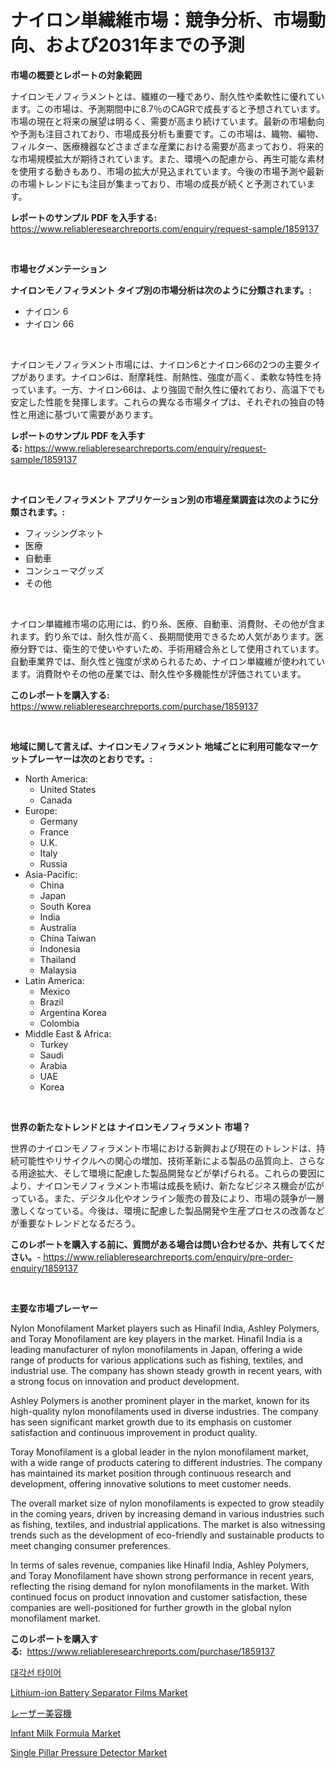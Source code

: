 <p><h1>ナイロン単繊維市場：競争分析、市場動向、および2031年までの予測</h1></p><p><strong>市場の概要とレポートの対象範囲</strong></p>
<p><p>ナイロンモノフィラメントとは、繊維の一種であり、耐久性や柔軟性に優れています。この市場は、予測期間中に8.7％のCAGRで成長すると予想されています。市場の現在と将来の展望は明るく、需要が高まり続けています。最新の市場動向や予測も注目されており、市場成長分析も重要です。この市場は、織物、編物、フィルター、医療機器などさまざまな産業における需要が高まっており、将来的な市場規模拡大が期待されています。また、環境への配慮から、再生可能な素材を使用する動きもあり、市場の拡大が見込まれています。今後の市場予測や最新の市場トレンドにも注目が集まっており、市場の成長が続くと予測されています。</p></p>
<p><strong>レポートのサンプル PDF を入手する:</strong> <a href="https://www.reliableresearchreports.com/enquiry/request-sample/1859137">https://www.reliableresearchreports.com/enquiry/request-sample/1859137</a></p>
<p>&nbsp;</p>
<p><strong>市場セグメンテーション</strong></p>
<p><strong>ナイロンモノフィラメント タイプ別の市場分析は次のように分類されます。:</strong></p>
<p><ul><li>ナイロン 6</li><li>ナイロン 66</li></ul></p>
<p>&nbsp;</p>
<p><p>ナイロンモノフィラメント市場には、ナイロン6とナイロン66の2つの主要タイプがあります。ナイロン6は、耐摩耗性、耐熱性、強度が高く、柔軟な特性を持っています。一方、ナイロン66は、より強固で耐久性に優れており、高温下でも安定した性能を発揮します。これらの異なる市場タイプは、それぞれの独自の特性と用途に基づいて需要があります。</p></p>
<p><strong>レポートのサンプル PDF を入手する:</strong>&nbsp;<a href="https://www.reliableresearchreports.com/enquiry/request-sample/1859137">https://www.reliableresearchreports.com/enquiry/request-sample/1859137</a></p>
<p>&nbsp;</p>
<p><strong> ナイロンモノフィラメント アプリケーション別の市場産業調査は次のように分類されます。:</strong></p>
<p><ul><li>フィッシングネット</li><li>医療</li><li>自動車</li><li>コンシューマグッズ</li><li>その他</li></ul></p>
<p>&nbsp;</p>
<p><p>ナイロン単繊維市場の応用には、釣り糸、医療、自動車、消費財、その他が含まれます。釣り糸では、耐久性が高く、長期間使用できるため人気があります。医療分野では、衛生的で使いやすいため、手術用縫合糸として使用されています。自動車業界では、耐久性と強度が求められるため、ナイロン単繊維が使われています。消費財やその他の産業では、耐久性や多機能性が評価されています。</p></p>
<p><strong>このレポートを購入する:</strong>&nbsp; <a href="https://www.reliableresearchreports.com/purchase/1859137">https://www.reliableresearchreports.com/purchase/1859137</a></p>
<p>&nbsp;</p>
<p><strong>地域に関して言えば、ナイロンモノフィラメント 地域ごとに利用可能なマーケットプレーヤーは次のとおりです。:</strong></p>
<p><ul>
    <li>
        North America:
        <ul>
            <li>United States</li>
            <li>Canada</li>
        </ul>
    </li>
    <li>
        Europe:
        <ul>
            <li>Germany</li>
            <li>France</li>
            <li>U.K.</li>
            <li>Italy</li>
            <li>Russia</li>
        </ul>
    </li>
    <li>
        Asia-Pacific:
        <ul>
            <li>China</li>
            <li>Japan</li>
            <li>South Korea</li>
            <li>India</li>
            <li>Australia</li>
            <li>China Taiwan</li>
            <li>Indonesia</li>
            <li>Thailand</li>
            <li>Malaysia</li>
        </ul>
    </li>
    <li>
        Latin America:
        <ul>
            <li>Mexico</li>
            <li>Brazil</li>
            <li>Argentina Korea</li>
            <li>Colombia</li>
        </ul>
    </li>
    <li>
        Middle East & Africa:
        <ul>
            <li>Turkey</li>
            <li>Saudi</li>
            <li>Arabia</li>
            <li>UAE</li>
            <li>Korea</li>
        </ul>
    </li>
    </ul></p>
<p>&nbsp;</p>
<p><strong>世界の新たなトレンドとは ナイロンモノフィラメント 市場？</strong></p>
<p><p>世界のナイロンモノフィラメント市場における新興および現在のトレンドは、持続可能性やリサイクルへの関心の増加、技術革新による製品の品質向上、さらなる用途拡大、そして環境に配慮した製品開発などが挙げられる。これらの要因により、ナイロンモノフィラメント市場は成長を続け、新たなビジネス機会が広がっている。また、デジタル化やオンライン販売の普及により、市場の競争が一層激しくなっている。今後は、環境に配慮した製品開発や生産プロセスの改善などが重要なトレンドとなるだろう。</p></p>
<p><strong>このレポートを購入する前に、質問がある場合は問い合わせるか、共有してください。</strong>- <a href="https://www.reliableresearchreports.com/enquiry/pre-order-enquiry/1859137">https://www.reliableresearchreports.com/enquiry/pre-order-enquiry/1859137</a></p>
<p>&nbsp;</p>
<p><strong>主要な市場プレーヤー</strong></p>
<p><p>Nylon Monofilament Market players such as Hinafil India, Ashley Polymers, and Toray Monofilament are key players in the market. Hinafil India is a leading manufacturer of nylon monofilaments in Japan, offering a wide range of products for various applications such as fishing, textiles, and industrial use. The company has shown steady growth in recent years, with a strong focus on innovation and product development.</p><p>Ashley Polymers is another prominent player in the market, known for its high-quality nylon monofilaments used in diverse industries. The company has seen significant market growth due to its emphasis on customer satisfaction and continuous improvement in product quality.</p><p>Toray Monofilament is a global leader in the nylon monofilament market, with a wide range of products catering to different industries. The company has maintained its market position through continuous research and development, offering innovative solutions to meet customer needs.</p><p>The overall market size of nylon monofilaments is expected to grow steadily in the coming years, driven by increasing demand in various industries such as fishing, textiles, and industrial applications. The market is also witnessing trends such as the development of eco-friendly and sustainable products to meet changing consumer preferences.</p><p>In terms of sales revenue, companies like Hinafil India, Ashley Polymers, and Toray Monofilament have shown strong performance in recent years, reflecting the rising demand for nylon monofilaments in the market. With continued focus on product innovation and customer satisfaction, these companies are well-positioned for further growth in the global nylon monofilament market.</p></p>
<p><strong>このレポートを購入する:</strong>&nbsp;&nbsp;<a href="https://www.reliableresearchreports.com/purchase/1859137">https://www.reliableresearchreports.com/purchase/1859137</a></p>
<p><p><a href="https://github.com/crfsywufhm81415/Market-Research-Report-List-1/blob/main/4955817191976.md">대각선 타이어</a></p><p><a href="https://natural-crush-b99.notion.site/Lithium-ion-Battery-Separator-Films-Market-Dynamics-2024-2031-Also-about-Its-Market-Trends-Project-5fecd7e6552e44e788ab567408ab7470">Lithium-ion Battery Separator Films Market</a></p><p><a href="https://medium.com/@susanjprice2023/%E3%83%AC%E3%83%BC%E3%82%B6%E3%83%BC%E7%BE%8E%E5%AE%B9%E6%A9%9F%E5%99%A8%E5%B8%82%E5%A0%B4-%E5%B8%82%E5%A0%B4cagr-%E5%B8%82%E5%A0%B4%E3%83%88%E3%83%AC%E3%83%B3%E3%83%89-%E6%88%90%E9%95%B7%E6%88%A6%E7%95%A5%E3%81%AB%E9%96%A2%E3%81%99%E3%82%8Binsights-5fe858f990e0">レーザー美容機</a></p><p><a href="https://view.publitas.com/reportprime-1/infant-milk-formula-market-dynamics-2024-2031-also-about-its-market-trends-projections-and-opportunities/">Infant Milk Formula Market</a></p><p><a href="https://issuu.com/reportprime-2/docs/single-pillar-pressure-detector-market-size-2030.p">Single Pillar Pressure Detector Market</a></p></p>